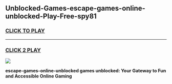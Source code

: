 
## Unblocked-Games-escape-games-online-unblocked-Play-Free-spy81
<h3>
<a href="https://premium76.site?title=escape-games-online-unblocked&ref=18A1">CLICK TO PLAY</a></h3>
<hr>

<h3>
<a href="https://premium76.site?title=escape-games-online-unblocked&ref=18A1">CLICK 2 PLAY</a>
  
</h3>

<a href="https://premium76.site?title=escape-games-online-unblocked&ref=18A1"><img src="https://clearcache.store/games.png"></a>


**escape-games-online-unblocked games unblocked: Your Gateway to Fun and Accessible Online Gaming**
